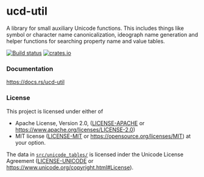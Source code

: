 ucd-util
========
A library for small auxiliary Unicode functions. This includes things like
symbol or character name canonicalization, ideograph name generation and helper
functions for searching property name and value tables.

[![Build status](https://github.com/BurntSushi/ucd-generate/workflows/ci/badge.svg)](https://github.com/BurntSushi/ucd-generate/actions)
[![crates.io](https://img.shields.io/crates/v/ucd-util.svg)](https://crates.io/crates/ucd-util)


### Documentation

https://docs.rs/ucd-util


### License

This project is licensed under either of
 * Apache License, Version 2.0, ([LICENSE-APACHE](LICENSE-APACHE) or
   https://www.apache.org/licenses/LICENSE-2.0)
 * MIT license ([LICENSE-MIT](LICENSE-MIT) or
   https://opensource.org/licenses/MIT)
at your option.

The data in [`src/unicode_tables/`](src/unicode_tables) is licensed inder the Unicode License 
Agreement ([LICENSE-UNICODE](LICENSE-UNICODE) or
https://www.unicode.org/copyright.html#License).
